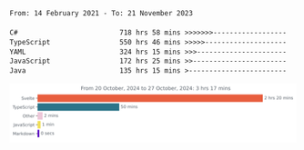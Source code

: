<!-- [![Top Langs](https://github-readme-stats.vercel.app/api/top-langs/?username=thititongumpun&layout=compact&langs_count=7&theme=prussian)](https://github.com/thititongumpun)
[![Anurag's GitHub stats](https://github-readme-stats.vercel.app/api?username=thititongumpun&hide=stars&show_icons=true&theme=prussian)](https://github.com/thititongumpun) -->


<!--START_SECTION:waka-->

```txt
From: 14 February 2021 - To: 21 November 2023

C#                         718 hrs 58 mins >>>>>>>------------------   26.49 %
TypeScript                 550 hrs 46 mins >>>>>--------------------   20.29 %
YAML                       324 hrs 15 mins >>>----------------------   11.95 %
JavaScript                 172 hrs 25 mins >>-----------------------   06.35 %
Java                       135 hrs 15 mins >------------------------   04.98 %
```

<!--END_SECTION:waka-->

<img
  src="https://github.com/thititongumpun/thititongumpun/blob/main/images/stat.svg"
  alt="Thiti WakaTime Activity"
/>
